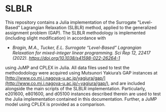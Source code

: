 # SLBLR
This repository contains a Julia implementation of the Surrogate "Level-Based" Lagrangian Relaxation (SLBLR) method, applied to the generalized assignment problem (GAP). The SLBLR methodology is implemented (including slight modification) in accordance with

- *Bragin, M.A., Tucker, E.L. Surrogate “Level-Based” Lagrangian Relaxation for mixed-integer linear programming. 
Sci Rep 12, 22417 (2022). https://doi.org/10.1038/s41598-022-26264-1*

using JuMP and CPLEX in Julia. All data files used to test the methododology were acquired using Mutsunori Yakiura’s GAP instances at 
[http://www.co.mi.i.nagoya-u.ac.jp/yagiura/gap/](http://www.co.mi.i.nagoya-u.ac.jp/~yagiura/gap/), and are included alongside the main scripts of the SLBLR implementation. Particularly, 
e201600, e801600, and d05100 instances described therein are used to test the Julia implementation contained in this documentation. Further, a 
JuMP model using CPLEX is provided as a comparison.






